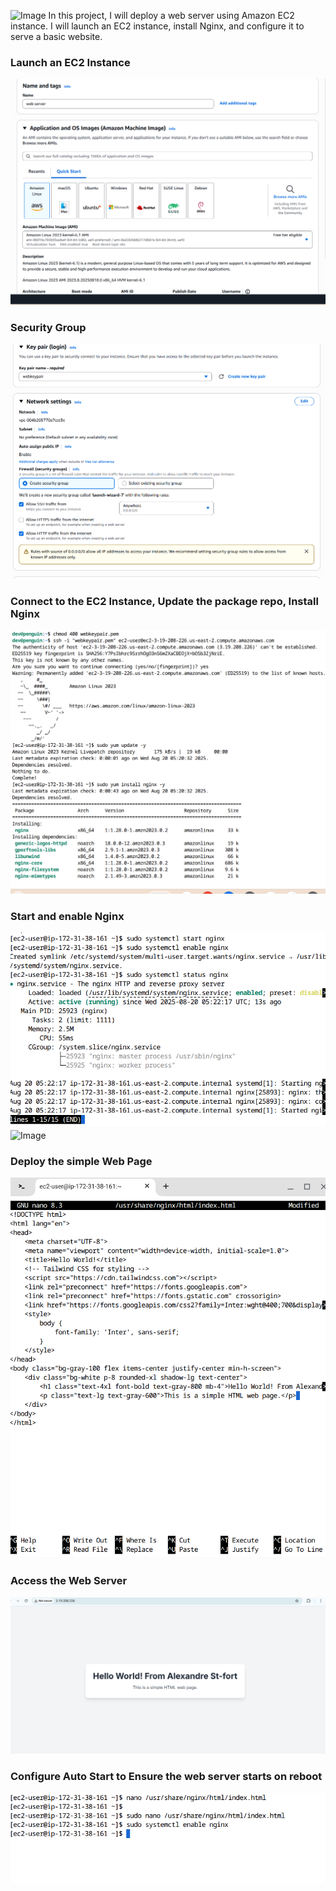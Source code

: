 ![Image]()
In this project, I will deploy a web server using Amazon EC2 instance. I will launch an EC2 instance, install Nginx, and configure it to serve a basic website.

### Launch an EC2 Instance
![Image](https://github.com/dev126712/Ec2-web-server/blob/639c60921edb196a8867d34e516df3bd8a81046b/ec2.png)

### Security Group
![Image](https://github.com/dev126712/Ec2-web-server/blob/639c60921edb196a8867d34e516df3bd8a81046b/securityGroup.png)

### Connect to the EC2 Instance, Update the package repo, Install Nginx
![Image](https://github.com/dev126712/Ec2-web-server/blob/639c60921edb196a8867d34e516df3bd8a81046b/ec2Config.png)

### Start and enable Nginx
![Image](https://github.com/dev126712/Ec2-web-server/blob/639c60921edb196a8867d34e516df3bd8a81046b/nginx.png)
![Image]()

### Deploy the simple Web Page
![Image](https://github.com/dev126712/Ec2-web-server/blob/639c60921edb196a8867d34e516df3bd8a81046b/webpage.png)

### Access the Web Server
![Image](https://github.com/dev126712/Ec2-web-server/blob/639c60921edb196a8867d34e516df3bd8a81046b/webpage1.png)

### Configure Auto Start to Ensure the web server starts on reboot
![Image](https://github.com/dev126712/Ec2-web-server/blob/639c60921edb196a8867d34e516df3bd8a81046b/nginx2.png)
